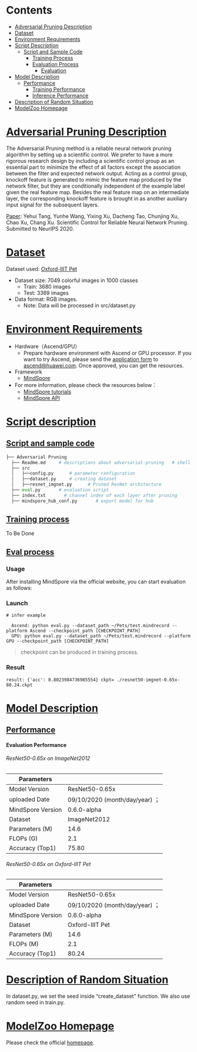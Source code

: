 # Contents

- [Adversarial Pruning Description](#adversarial-pruning-description)
- [Dataset](#dataset)
- [Environment Requirements](#environment-requirements)
- [Script Description](#script-description)
  - [Script and Sample Code](#script-and-sample-code)
    - [Training Process](#training-process)
    - [Evaluation Process](#evaluation-process)
      - [Evaluation](#evaluation)
- [Model Description](#model-description)
  - [Performance](#performance)  
    - [Training Performance](#evaluation-performance)
    - [Inference Performance](#evaluation-performance)
- [Description of Random Situation](#description-of-random-situation)
- [ModelZoo Homepage](#modelzoo-homepage)

# [Adversarial Pruning Description](#contents)

The Adversarial Pruning method is a reliable neural network pruning algorithm by setting up a scientific control. We prefer to have a more rigorous research design by including a scientific control group as an essential part to minimize the effect of all factors except the association between the filter and expected network output. Acting as a control group, knockoff feature is generated to mimic the feature map produced by the network filter, but they are conditionally independent of the example label given the real feature map.  Besides the real feature map on an intermediate layer, the corresponding knockoff feature is brought in as another auxiliary input signal for the subsequent layers.

[Paper](https://openaccess.thecvf.com/content_CVPR_2020/papers/Han_GhostNet_More_Features_From_Cheap_Operations_CVPR_2020_paper.pdf): Yehui Tang, Yunhe Wang, Yixing Xu, Dacheng Tao, Chunjing Xu, Chao Xu, Chang Xu. Scientific Control for Reliable Neural Network Pruning. Submitted to NeurIPS 2020.

# [Dataset](#contents)

Dataset used: [Oxford-IIIT Pet](https://www.robots.ox.ac.uk/~vgg/data/pets/)

- Dataset size: 7049 colorful images in 1000 classes
  - Train:  3680 images
  - Test: 3369 images
- Data format: RGB images.
	- Note: Data will be processed in src/dataset.py

# [Environment Requirements](#contents)

- Hardware（Ascend/GPU）
  - Prepare hardware environment with Ascend or GPU processor. If you want to try Ascend, please send the [application form](https://obs-9be7.obs.cn-east-2.myhuaweicloud.com/file/other/Ascend%20Model%20Zoo%E4%BD%93%E9%AA%8C%E8%B5%84%E6%BA%90%E7%94%B3%E8%AF%B7%E8%A1%A8.docx) to ascend@huawei.com. Once approved, you can get the resources.
- Framework
  - [MindSpore](http://10.90.67.50/mindspore/archive/20200506/OpenSource/me_vm_x86/)
- For more information, please check the resources below：
  - [MindSpore tutorials](https://www.mindspore.cn/tutorial/zh-CN/master/index.html)
  - [MindSpore API](https://www.mindspore.cn/api/zh-CN/master/index.html)

# [Script description](#contents)

## [Script and sample code](#contents)

```python
├── Adversarial Pruning
  ├── Readme.md     # descriptions about adversarial-pruning   # shell script for evaluation with CPU, GPU or Ascend
  ├── src
  │   ├──config.py      # parameter configuration
  │   ├──dataset.py     # creating dataset
  │   ├──resnet_imgnet.py      # Pruned ResNet architecture
  ├── eval.py       # evaluation script
  ├── index.txt       # channel index of each layer after pruning
  ├── mindspore_hub_conf.py       # export model for hub
```

## [Training process](#contents)
To Be Done

## [Eval process](#contents)

### Usage

After installing MindSpore via the official website, you can start evaluation as follows:


### Launch

```
# infer example
  
  Ascend: python eval.py --dataset_path ~/Pets/test.mindrecord --platform Ascend --checkpoint_path [CHECKPOINT_PATH]
  GPU: python eval.py --dataset_path ~/Pets/test.mindrecord --platform GPU --checkpoint_path [CHECKPOINT_PATH]
```

> checkpoint can be produced in training process.

### Result

```
result: {'acc': 0.8023984736985554} ckpt= ./resnet50-imgnet-0.65x-80.24.ckpt

```

# [Model Description](#contents)

## [Performance](#contents)

#### Evaluation Performance

###### ResNet50-0.65x on ImageNet2012
| Parameters                 |                                        |
| -------------------------- | -------------------------------------- |
| Model Version              | ResNet50-0.65x                              |
| uploaded Date              | 09/10/2020 (month/day/year)  ；                       |
| MindSpore Version          | 0.6.0-alpha                                                       |
| Dataset                    | ImageNet2012                                                    |
| Parameters (M)             | 14.6                                              |
| FLOPs (G) | 2.1 |
| Accuracy (Top1) | 75.80 |

###### ResNet50-0.65x on Oxford-IIIT Pet
| Parameters                 |                                        |
| -------------------------- | -------------------------------------- |
| Model Version              | ResNet50-0.65x                               |
| uploaded Date              | 09/10/2020 (month/day/year)  ；                      |
| MindSpore Version          | 0.6.0-alpha                                                       |
| Dataset                    | Oxford-IIIT Pet                                                   |
| Parameters (M)             | 14.6                                                |
| FLOPs (M) | 2.1 |
| Accuracy (Top1) |            80.24            |

# [Description of Random Situation](#contents)

In dataset.py, we set the seed inside “create_dataset" function. We also use random seed in train.py.

# [ModelZoo Homepage](#contents)

Please check the official [homepage](https://gitee.com/mindspore/mindspore/tree/master/model_zoo).
